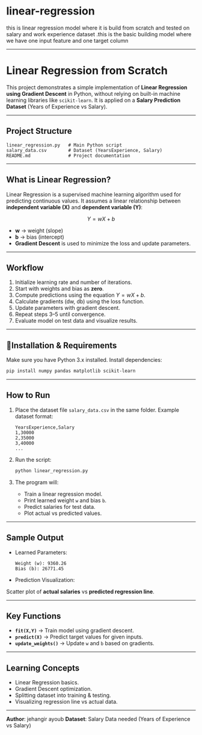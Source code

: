 # linear-regression
this is linear regression model where it is build from scratch and tested on salary and work experience dataset .this is the basic building model where we have one input feature and one target column 


---

# Linear Regression from Scratch

This project demonstrates a simple implementation of **Linear Regression using Gradient Descent** in Python, without relying on built-in machine learning libraries like `scikit-learn`. It is applied on a **Salary Prediction Dataset** (Years of Experience vs Salary).

---

##  Project Structure

```
linear_regression.py   # Main Python script
salary_data.csv        # Dataset (YearsExperience, Salary)
README.md              # Project documentation
```

---

##  What is Linear Regression?

Linear Regression is a supervised machine learning algorithm used for predicting continuous values.
It assumes a linear relationship between **independent variable (X)** and **dependent variable (Y)**:

$$
Y = wX + b
$$

* **w** → weight (slope)
* **b** → bias (intercept)
* **Gradient Descent** is used to minimize the loss and update parameters.

---

##  Workflow

1. Initialize learning rate and number of iterations.
2. Start with weights and bias as **zero**.
3. Compute predictions using the equation $Y = wX + b$.
4. Calculate gradients (dw, db) using the loss function.
5. Update parameters with gradient descent.
6. Repeat steps 3–5 until convergence.
7. Evaluate model on test data and visualize results.

---

## 🚀Installation & Requirements

Make sure you have Python 3.x installed.
Install dependencies:

```bash
pip install numpy pandas matplotlib scikit-learn
```

---

##  How to Run

1. Place the dataset file `salary_data.csv` in the same folder.
   Example dataset format:

   ```csv
   YearsExperience,Salary
   1,30000
   2,35000
   3,40000
   ...
   ```
2. Run the script:

   ```bash
   python linear_regression.py
   ```
3. The program will:

   * Train a linear regression model.
   * Print learned weight `w` and bias `b`.
   * Predict salaries for test data.
   * Plot actual vs predicted values.

---

##  Sample Output

* Learned Parameters:

  ```
  Weight (w): 9360.26
  Bias (b): 26771.45
  ```
* Prediction Visualization:

Scatter plot of **actual salaries** vs **predicted regression line**.

---

##  Key Functions

* **`fit(X,Y)`** → Train model using gradient descent.
* **`predict(X)`** → Predict target values for given inputs.
* **`update_weights()`** → Update `w` and `b` based on gradients.

---

##  Learning Concepts

* Linear Regression basics.
* Gradient Descent optimization.
* Splitting dataset into training & testing.
* Visualizing regression line vs actual data.


---

 **Author**: jehangir ayoub
 **Dataset**: Salary Data  needed (Years of Experience vs Salary)



